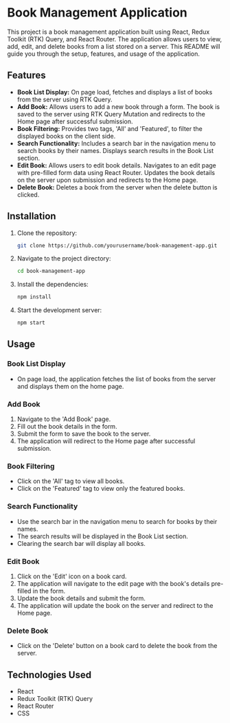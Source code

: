 # Book Management Application

This project is a book management application built using React, Redux Toolkit
(RTK) Query, and React Router. The application allows users to view, add, edit,
and delete books from a list stored on a server. This README will guide you
through the setup, features, and usage of the application.

## Features

- **Book List Display:** On page load, fetches and displays a list of books from
  the server using RTK Query.
- **Add Book:** Allows users to add a new book through a form. The book is saved
  to the server using RTK Query Mutation and redirects to the Home page after
  successful submission.
- **Book Filtering:** Provides two tags, 'All' and 'Featured', to filter the
  displayed books on the client side.
- **Search Functionality:** Includes a search bar in the navigation menu to
  search books by their names. Displays search results in the Book List section.
- **Edit Book:** Allows users to edit book details. Navigates to an edit page
  with pre-filled form data using React Router. Updates the book details on the
  server upon submission and redirects to the Home page.
- **Delete Book:** Deletes a book from the server when the delete button is
  clicked.

## Installation

1. Clone the repository:
      ```bash
      git clone https://github.com/yourusername/book-management-app.git
      ```
2. Navigate to the project directory:
      ```bash
      cd book-management-app
      ```
3. Install the dependencies:
      ```bash
      npm install
      ```
4. Start the development server:
      ```bash
      npm start
      ```

## Usage

### Book List Display

- On page load, the application fetches the list of books from the server and
  displays them on the home page.

### Add Book

1. Navigate to the 'Add Book' page.
2. Fill out the book details in the form.
3. Submit the form to save the book to the server.
4. The application will redirect to the Home page after successful submission.

### Book Filtering

- Click on the 'All' tag to view all books.
- Click on the 'Featured' tag to view only the featured books.

### Search Functionality

- Use the search bar in the navigation menu to search for books by their names.
- The search results will be displayed in the Book List section.
- Clearing the search bar will display all books.

### Edit Book

1. Click on the 'Edit' icon on a book card.
2. The application will navigate to the edit page with the book's details
   pre-filled in the form.
3. Update the book details and submit the form.
4. The application will update the book on the server and redirect to the Home
   page.

### Delete Book

- Click on the 'Delete' button on a book card to delete the book from the
  server.

## Technologies Used

- React
- Redux Toolkit (RTK) Query
- React Router
- CSS
